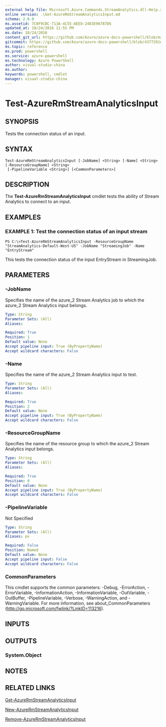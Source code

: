 ```yaml
---
external help file: Microsoft.Azure.Commands.StreamAnalytics.dll-Help.xml
online version: .\Get-AzureRmStreamAnalyticsInput.md
schema: 2.0.0
ms.assetid: 7C0F9CBC-713A-4C55-AEE8-2483E96787D6
updated_at: 10/24/2016 11:55 PM
ms.date: 10/24/2016
content_git_url: https://github.com/Azure/azure-docs-powershell/blob/master/azureps-cmdlets-docs/ResourceManager/AzureRM.StreamAnalytics/v1.0.12/Test-AzureRmStreamAnalyticsInput.md
gitcommit: https://github.com/Azure/azure-docs-powershell/blob/4377291ee360e58e2c1c5d644155daf6a0279055/azureps-cmdlets-docs/ResourceManager/AzureRM.StreamAnalytics/v1.0.12/Test-AzureRmStreamAnalyticsInput.md
ms.topic: reference
ms.prod: powershell
ms.service: azure-powershell
ms.technology: Azure PowerShell
author: visual-studio-china
ms.author: 
keywords: powershell, cmdlet
manager: visual-studio-china
---
```


# Test-AzureRmStreamAnalyticsInput

## SYNOPSIS
Tests the connection status of an input.

## SYNTAX

```
Test-AzureRmStreamAnalyticsInput [-JobName] <String> [-Name] <String> [-ResourceGroupName] <String>
 [-PipelineVariable <String>] [<CommonParameters>]
```

## DESCRIPTION
The **Test-AzureRmStreamAnalyticsInput** cmdlet tests the ability of Stream Analytics to connect to an input.

## EXAMPLES

### EXAMPLE 1: Test the connection status of an input stream
```
PS C:\>Test-AzureRmStreamAnalyticsInput -ResourceGroupName "StreamAnalytics-Default-West-US" -JobName "StreamingJob" -Name "EntryStream"
```

This tests the connection status of the input EntryStream in StreamingJob.

## PARAMETERS

### -JobName
Specifies the name of the azure_2 Stream Analytics job to which the azure_2 Stream Analytics input belongs.

```yaml
Type: String
Parameter Sets: (All)
Aliases: 

Required: True
Position: 1
Default value: None
Accept pipeline input: True (ByPropertyName)
Accept wildcard characters: False
```

### -Name
Specifies the name of the azure_2 Stream Analytics input to test.

```yaml
Type: String
Parameter Sets: (All)
Aliases: 

Required: True
Position: 2
Default value: None
Accept pipeline input: True (ByPropertyName)
Accept wildcard characters: False
```

### -ResourceGroupName
Specifies the name of the resource group to which the azure_2 Stream Analytics input belongs.

```yaml
Type: String
Parameter Sets: (All)
Aliases: 

Required: True
Position: 0
Default value: None
Accept pipeline input: True (ByPropertyName)
Accept wildcard characters: False
```

### -PipelineVariable
Not Specified

```yaml
Type: String
Parameter Sets: (All)
Aliases: pv

Required: False
Position: Named
Default value: None
Accept pipeline input: False
Accept wildcard characters: False
```

### CommonParameters
This cmdlet supports the common parameters: -Debug, -ErrorAction, -ErrorVariable, -InformationAction, -InformationVariable, -OutVariable, -OutBuffer, -PipelineVariable, -Verbose, -WarningAction, and -WarningVariable. For more information, see about_CommonParameters (http://go.microsoft.com/fwlink/?LinkID=113216).

## INPUTS

## OUTPUTS

### System.Object

## NOTES

## RELATED LINKS

[Get-AzureRmStreamAnalyticsInput](xref:ResourceManager/AzureRM.StreamAnalytics/v1.0.12/Get-AzureRmStreamAnalyticsInput.md)

[New-AzureRmStreamAnalyticsInput](xref:ResourceManager/AzureRM.StreamAnalytics/v1.0.12/New-AzureRmStreamAnalyticsInput.md)

[Remove-AzureRmStreamAnalyticsInput](xref:ResourceManager/AzureRM.StreamAnalytics/v1.0.12/Remove-AzureRmStreamAnalyticsInput.md)


